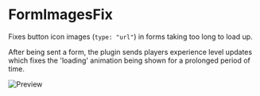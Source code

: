 # FormImagesFix
Fixes button icon images (`type: "url"`) in forms taking too long to load up.

After being sent a form, the plugin sends players experience level updates which fixes the 'loading' animation being shown for a prolonged period of time.

![Preview](https://i.imgur.com/NJIZRoc.gif)

